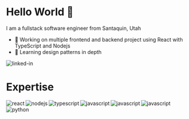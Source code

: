 # Hello World 👋
I am a fullstack software engineer from Santaquin, Utah

- 🔭 Working on multiple frontend and backend project using React with TypeScript and Nodejs
- 🌱 Learning design patterns in depth

[<img align="left" alt="linked-in" src="https://img.shields.io/badge/linkedin-%230077B5.svg?&style=for-the-badge&logo=linkedin&logoColor=white"/>](https://www.linkedin.com/in/joshua-reed) <br>

# Expertise

<img align="left" alt="react" src="https://img.shields.io/badge/react%20-%2320232a.svg?&style=for-the-badge&logo=react&logoColor=%2361DAFB" />
<img align="left" alt="nodejs" src="https://img.shields.io/badge/node.js%20-%2343853D.svg?&style=for-the-badge&logo=node.js&logoColor=white" />
<img align="left" alt="typescript" src="https://img.shields.io/badge/TypeScript%20-%23232F3E?logo=TypeScript&logoColor=blue&style=for-the-badge" />
<img align="left" alt="javascript" src="https://img.shields.io/badge/JavaScript%20-%23232F3E?logo=JavaScript&logoColor=white&style=for-the-badge" />
<img align="left" alt="javascript" src="https://img.shields.io/badge/Nest.js%20-%23232F3E?logo=NestJS&logoColor=white&style=for-the-badge" />
<img align="left" alt="javascript" src="https://img.shields.io/badge/Jest%20-%23232F3E?logo=Jest&logoColor=white&style=for-the-badge" />
<img align="left" alt="python" src="https://img.shields.io/badge/python%20-%2361DAFB?logo=python&logoColor=yellow&style=for-the-badge" />

